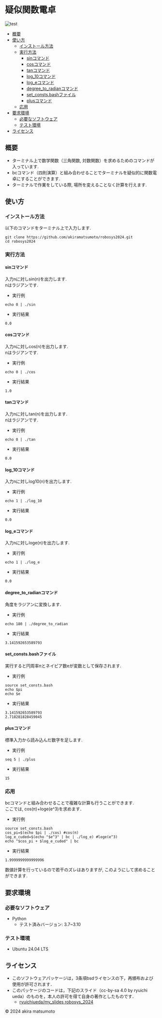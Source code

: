 # 疑似関数電卓
![test](https://github.com/akiramatsumoto/robosys2024/actions/workflows/test.yml/badge.svg)  

- [概要](#概要)
- [使い方](#使い方)
	- [インストール方法](#インストール方法)
	- [実行方法](#実行方法)
		- [sinコマンド](#sinコマンド)
		- [cosコマンド](#cosコマンド)
		- [tanコマンド](#tanコマンド)
		- [log_10コマンド](#log_10コマンド)
		- [log_eコマンド](#log_eコマンド)
		- [degree_to_radianコマンド](#degree_to_radianコマンド)
		- [set_consts.bashファイル](#set_consts.bashファイル)
		- [plusコマンド](plusコマンド)
	- [応用](#応用)
- [要求環境](#要求環境)
	- [必要なソフトウェア](#必要なソフトウェア)
	- [テスト環境](#テスト環境)
- [ライセンス](#ライセンス)
	
## 概要
- ターミナル上で数学関数（三角関数, 対数関数）を求めるためのコマンドが入っています.
- bcコマンド（四則演算）と組み合わせることでターミナルを疑似的に関数電卓にすることができます.
- ターミナルで作業をしている際, 場所を変えることなく計算を行えます.

## 使い方
### インストール方法
以下のコマンドをターミナル上で入力します.
```
git clone https://github.com/akiramatsumoto/robosys2024.git
cd robosys2024
```
### 実行方法
#### sinコマンド
入力nに対しsin(n)を出力します.  
nはラジアンです.
- 実行例
```
echo 0 | ./sin
```
- 実行結果
```
0.0
```
#### cosコマンド
入力nに対しcos(n)を出力します.  
nはラジアンです.
- 実行例
```
echo 0 | ./cos
```
- 実行結果
```
1.0
```
#### tanコマンド
入力nに対しtan(n)を出力します.  
nはラジアンです.
- 実行例
```
echo 0 | ./tan
```
- 実行結果
```
0.0
```
#### log_10コマンド
入力nに対しlog10(n)を出力します.  
- 実行例
```
echo 1 | ./log_10
```
- 実行結果
```
0.0
```
#### log_eコマンド
入力nに対しloge(n)を出力します.
- 実行例
```
echo 1 | ./log_e
```
- 実行結果
```
0.0
```
#### degree_to_radianコマンド
角度をラジアンに変換します.
- 実行例
```
echo 180 | ./degree_to_radian
```
- 実行結果
```
3.141592653589793
```
#### set_consts.bashファイル
実行すると円周率πとネイピア数eが変数として保存されます.
- 実行例
```
source set_consts.bash
echo $pi
echo $e
```
- 実行結果
```
3.141592653589793
2.718281828459045
```
#### plusコマンド
標準入力から読み込んだ数字を足します.
- 実行例
```
seq 5 | ./plus
```
- 実行結果
```
15
``` 
### 応用
bcコマンドと組み合わせることで複雑な計算も行うことができます.  
ここでは, cos(π)+loge(e^3)を求めます．
- 実行例
```
source set_consts.bash
cos_pi=$(echo $pi | ./cos) #cos(π)
log_e_cuded=$(echo "$e^3" | bc | ./log_e) #loge(e^3)
echo "$cos_pi + $log_e_cuded" | bc
```
- 実行結果
```
1.9999999999999996
```
数値計算を行っているので若干のズレはありますが, このようにして求めることができます.

## 要求環境
### 必要なソフトウェア
- Python
	- テスト済みバージョン: 3.7~3.10

### テスト環境
- Ubuntu 24.04 LTS

## ライセンス
- このソフトウェアパッケージは，3条項bsdライセンスの下，再頒布および使用が許可されます．
- このパッケージのコードは，下記のスライド（cc-by-sa 4.0 by ryuichi ueda）のものを，本人の許可を得て自身の著作としたものです．
    - [ryuichiueda/my_slides robosys_2024](https://github.com/ryuichiueda/my_slides/tree/master/robosys_2024)

© 2024 akira matsumoto
